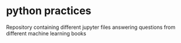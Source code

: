 # python practices 
Repository containing different jupyter files answering questions from different machine learning books

